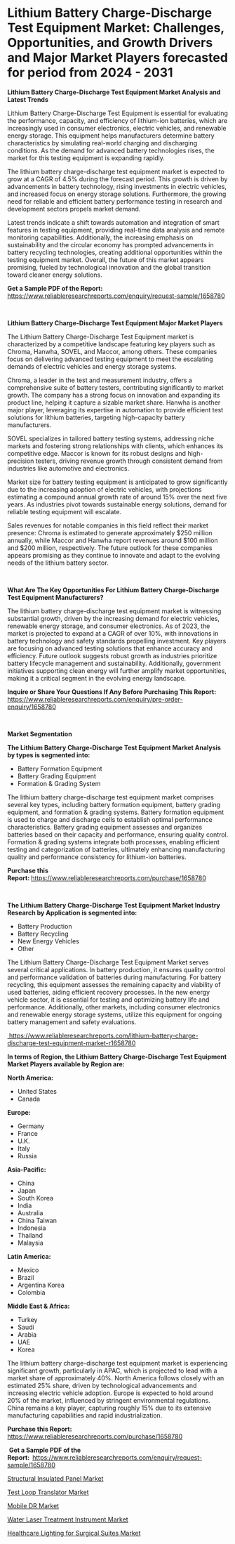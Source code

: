 <p><h1>Lithium Battery Charge-Discharge Test Equipment Market: Challenges, Opportunities, and Growth Drivers and Major Market Players forecasted for period from 2024 - 2031</h1></p><p><strong>Lithium Battery Charge-Discharge Test Equipment Market Analysis and Latest Trends</strong></p>
<p><p>Lithium Battery Charge-Discharge Test Equipment is essential for evaluating the performance, capacity, and efficiency of lithium-ion batteries, which are increasingly used in consumer electronics, electric vehicles, and renewable energy storage. This equipment helps manufacturers determine battery characteristics by simulating real-world charging and discharging conditions. As the demand for advanced battery technologies rises, the market for this testing equipment is expanding rapidly.</p><p>The lithium battery charge-discharge test equipment market is expected to grow at a CAGR of 4.5% during the forecast period. This growth is driven by advancements in battery technology, rising investments in electric vehicles, and increased focus on energy storage solutions. Furthermore, the growing need for reliable and efficient battery performance testing in research and development sectors propels market demand.</p><p>Latest trends indicate a shift towards automation and integration of smart features in testing equipment, providing real-time data analysis and remote monitoring capabilities. Additionally, the increasing emphasis on sustainability and the circular economy has prompted advancements in battery recycling technologies, creating additional opportunities within the testing equipment market. Overall, the future of this market appears promising, fueled by technological innovation and the global transition toward cleaner energy solutions.</p></p>
<p><strong>Get a Sample PDF of the Report:&nbsp;</strong> <a href="https://www.reliableresearchreports.com/enquiry/request-sample/1658780?utm_campaign=9&utm_medium=2&utm_source=Github&utm_content=ia&utm_term=28092024&utm_id=lithium-battery-charge-discharge-test-equipment">https://www.reliableresearchreports.com/enquiry/request-sample/1658780</a></p>
<p>&nbsp;</p>
<p><strong>Lithium Battery Charge-Discharge Test Equipment Major Market Players</strong></p>
<p><p>The Lithium Battery Charge-Discharge Test Equipment market is characterized by a competitive landscape featuring key players such as Chroma, Hanwha, SOVEL, and Maccor, among others. These companies focus on delivering advanced testing equipment to meet the escalating demands of electric vehicles and energy storage systems.</p><p>Chroma, a leader in the test and measurement industry, offers a comprehensive suite of battery testers, contributing significantly to market growth. The company has a strong focus on innovation and expanding its product line, helping it capture a sizable market share. Hanwha is another major player, leveraging its expertise in automation to provide efficient test solutions for lithium batteries, targeting high-capacity battery manufacturers.</p><p>SOVEL specializes in tailored battery testing systems, addressing niche markets and fostering strong relationships with clients, which enhances its competitive edge. Maccor is known for its robust designs and high-precision testers, driving revenue growth through consistent demand from industries like automotive and electronics.</p><p>Market size for battery testing equipment is anticipated to grow significantly due to the increasing adoption of electric vehicles, with projections estimating a compound annual growth rate of around 15% over the next five years. As industries pivot towards sustainable energy solutions, demand for reliable testing equipment will escalate. </p><p>Sales revenues for notable companies in this field reflect their market presence: Chroma is estimated to generate approximately $250 million annually, while Maccor and Hanwha report revenues around $100 million and $200 million, respectively. The future outlook for these companies appears promising as they continue to innovate and adapt to the evolving needs of the lithium battery sector.</p></p>
<p>&nbsp;</p>
<p><strong>What Are The Key Opportunities For Lithium Battery Charge-Discharge Test Equipment Manufacturers?</strong></p>
<p><p>The lithium battery charge-discharge test equipment market is witnessing substantial growth, driven by the increasing demand for electric vehicles, renewable energy storage, and consumer electronics. As of 2023, the market is projected to expand at a CAGR of over 10%, with innovations in battery technology and safety standards propelling investment. Key players are focusing on advanced testing solutions that enhance accuracy and efficiency. Future outlook suggests robust growth as industries prioritize battery lifecycle management and sustainability. Additionally, government initiatives supporting clean energy will further amplify market opportunities, making it a critical segment in the evolving energy landscape.</p></p>
<p><strong>Inquire or Share Your Questions If Any Before Purchasing This Report:</strong> <a href="https://www.reliableresearchreports.com/enquiry/pre-order-enquiry/1658780?utm_campaign=9&utm_medium=2&utm_source=Github&utm_content=ia&utm_term=28092024&utm_id=lithium-battery-charge-discharge-test-equipment">https://www.reliableresearchreports.com/enquiry/pre-order-enquiry/1658780</a></p>
<p>&nbsp;</p>
<p><strong>Market Segmentation</strong></p>
<p><strong>The Lithium Battery Charge-Discharge Test Equipment Market Analysis by types is segmented into:</strong></p>
<p><ul><li>Battery Formation Equipment</li><li>Battery Grading Equipment</li><li>Formation & Grading System</li></ul></p>
<p><p>The lithium battery charge-discharge test equipment market comprises several key types, including battery formation equipment, battery grading equipment, and formation & grading systems. Battery formation equipment is used to charge and discharge cells to establish optimal performance characteristics. Battery grading equipment assesses and organizes batteries based on their capacity and performance, ensuring quality control. Formation & grading systems integrate both processes, enabling efficient testing and categorization of batteries, ultimately enhancing manufacturing quality and performance consistency for lithium-ion batteries.</p></p>
<p><strong>Purchase this Report:&nbsp;</strong><a href="https://www.reliableresearchreports.com/purchase/1658780?utm_campaign=9&utm_medium=2&utm_source=Github&utm_content=ia&utm_term=28092024&utm_id=lithium-battery-charge-discharge-test-equipment">https://www.reliableresearchreports.com/purchase/1658780</a></p>
<p>&nbsp;</p>
<p><strong>The Lithium Battery Charge-Discharge Test Equipment Market Industry Research by Application is segmented into:</strong></p>
<p><ul><li>Battery Production</li><li>Battery Recycling</li><li>New Energy Vehicles</li><li>Other</li></ul></p>
<p><p>The Lithium Battery Charge-Discharge Test Equipment Market serves several critical applications. In battery production, it ensures quality control and performance validation of batteries during manufacturing. For battery recycling, this equipment assesses the remaining capacity and viability of used batteries, aiding efficient recovery processes. In the new energy vehicle sector, it is essential for testing and optimizing battery life and performance. Additionally, other markets, including consumer electronics and renewable energy storage systems, utilize this equipment for ongoing battery management and safety evaluations.</p></p>
<p><a href="https://www.reliableresearchreports.com/lithium-battery-charge-discharge-test-equipment-market-r1658780?utm_campaign=9&utm_medium=2&utm_source=Github&utm_content=ia&utm_term=28092024&utm_id=lithium-battery-charge-discharge-test-equipment">&nbsp;https://www.reliableresearchreports.com/lithium-battery-charge-discharge-test-equipment-market-r1658780</a></p>
<p><strong>In terms of Region, the Lithium Battery Charge-Discharge Test Equipment Market Players available by Region are:</strong></p>
<p>
    <p> <strong> North America: </strong>
        <ul>
            <li>United States</li>
            <li>Canada</li>
        </ul>
        </p> 
    <p> <strong> Europe: </strong>
        <ul>
            <li>Germany</li>
            <li>France</li>
            <li>U.K.</li>
            <li>Italy</li>
            <li>Russia</li>
        </ul>
        </p> 
    <p> <strong> Asia-Pacific: </strong>
        <ul>
            <li>China</li>
            <li>Japan</li>
            <li>South Korea</li>
            <li>India</li>
            <li>Australia</li>
            <li>China Taiwan</li>
            <li>Indonesia</li>
            <li>Thailand</li>
            <li>Malaysia</li>
        </ul>
        </p> 
    <p> <strong> Latin America: </strong>
        <ul>
            <li>Mexico</li>
            <li>Brazil</li>
            <li>Argentina Korea</li>
            <li>Colombia</li>
        </ul>
        </p> 
    <p> <strong> Middle East & Africa: </strong>
        <ul>
            <li>Turkey</li>
            <li>Saudi</li>
            <li>Arabia</li>
            <li>UAE</li>
            <li>Korea</li>
        </ul>
    </p>
    </p>
<p><p>The lithium battery charge-discharge test equipment market is experiencing significant growth, particularly in APAC, which is projected to lead with a market share of approximately 40%. North America follows closely with an estimated 25% share, driven by technological advancements and increasing electric vehicle adoption. Europe is expected to hold around 20% of the market, influenced by stringent environmental regulations. China remains a key player, capturing roughly 15% due to its extensive manufacturing capabilities and rapid industrialization.</p></p>
<p><strong>Purchase this Report: </strong><a href="https://www.reliableresearchreports.com/purchase/1658780?utm_campaign=9&utm_medium=2&utm_source=Github&utm_content=ia&utm_term=28092024&utm_id=lithium-battery-charge-discharge-test-equipment">https://www.reliableresearchreports.com/purchase/1658780</a></p>
<p>&nbsp;<strong>Get a Sample PDF of the Report:&nbsp;&nbsp;</strong><a href="https://www.reliableresearchreports.com/enquiry/request-sample/1658780?utm_campaign=9&utm_medium=2&utm_source=Github&utm_content=ia&utm_term=28092024&utm_id=lithium-battery-charge-discharge-test-equipment">https://www.reliableresearchreports.com/enquiry/request-sample/1658780</a></p>
<p><strong></strong></p>
<p><p><a href="https://issuu.com/reportprime-2/docs/structural-insulated-panel-market-s_ca2896d4684b36?utm_campaign=9&utm_medium=2&utm_source=Github&utm_content=ia&utm_term=28092024&utm_id=lithium-battery-charge-discharge-test-equipment">Structural Insulated Panel Market</a></p><p><a href="https://www.linkedin.com/pulse/future-insights-test-loop-translator-market-trends-regional-s8jnc?trackingId=uwPl2cBrRhaWaM8EDHjORw%3D%3D&utm_campaign=9&utm_medium=2&utm_source=Github&utm_content=ia&utm_term=28092024&utm_id=lithium-battery-charge-discharge-test-equipment">Test Loop Translator Market</a></p><p><a href="https://www.linkedin.com/pulse/market-insights-global-mobile-dr-forecast-innovation-trends-av5rc?trackingId=2fqS0RdYQJi2W8HMIsvHxg%3D%3D&utm_campaign=9&utm_medium=2&utm_source=Github&utm_content=ia&utm_term=28092024&utm_id=lithium-battery-charge-discharge-test-equipment">Mobile DR Market</a></p><p><a href="https://issuu.com/reportprime-2/docs/water-laser-treatment-instrument-ma_9f9df5f31413ad?utm_campaign=9&utm_medium=2&utm_source=Github&utm_content=ia&utm_term=28092024&utm_id=lithium-battery-charge-discharge-test-equipment">Water Laser Treatment Instrument Market</a></p><p><a href="https://github.com/SanjidaMahmud54/Market-Research-Report-List-1/blob/main/healthcare-lighting-for-surgical-suites-market.md?utm_campaign=9&utm_medium=2&utm_source=Github&utm_content=ia&utm_term=28092024&utm_id=lithium-battery-charge-discharge-test-equipment">Healthcare Lighting for Surgical Suites Market</a></p></p>